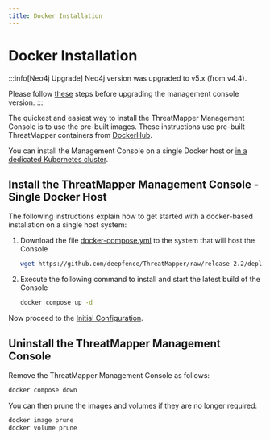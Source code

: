 ```yaml
---
title: Docker Installation
---
```


# Docker Installation

:::info[Neo4j Upgrade]
Neo4j version was upgraded to v5.x (from v4.4).

Please follow [these](upgrade-from-v2.1.md) steps before upgrading the management console version.
:::

The quickest and easiest way to install the ThreatMapper Management Console is to use the pre-built images.  These instructions use pre-built ThreatMapper containers from [DockerHub](https://hub.docker.com/u/deepfenceio).

You can install the Management Console on a single Docker host or [in a dedicated Kubernetes cluster](kubernetes).

## Install the ThreatMapper Management Console - Single Docker Host

The following instructions explain how to get started with a docker-based installation on a single host system:

1. Download the file [docker-compose.yml](https://github.com/deepfence/ThreatMapper/blob/release-2.2/deployment-scripts/docker-compose.yml) to the system that will host the Console

    ```bash
    wget https://github.com/deepfence/ThreatMapper/raw/release-2.2/deployment-scripts/docker-compose.yml
    ```

2. Execute the following command to install and start the latest build of the Console

    ```bash
    docker compose up -d
    ```

Now proceed to the [Initial Configuration](initial-configuration).

## Uninstall the ThreatMapper Management Console

Remove the ThreatMapper Management Console as follows:

```bash
docker compose down
```

You can then prune the images and volumes if they are no longer required:

```bash
docker image prune
docker volume prune
```

